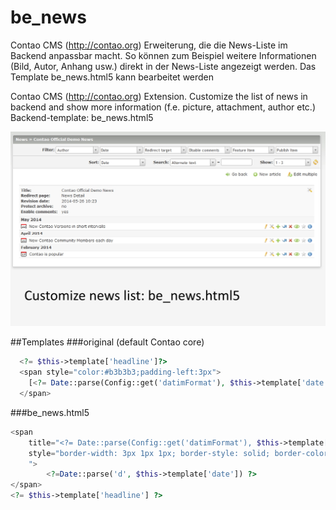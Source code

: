 # be_news
Contao CMS (http://contao.org) Erweiterung, die die News-Liste im Backend anpassbar macht.
So können zum Beispiel weitere Informationen (Bild, Autor, Anhang usw.) direkt in der News-Liste angezeigt werden.
Das Template be_news.html5 kann bearbeitet werden


Contao CMS (http://contao.org) Extension. Customize the list of news in backend and show more information (f.e. picture, attachment, author etc.)
Backend-template: be_news.html5

![](/assets/be_news.jpg)

##Templates
###original (default Contao core)
```php
  <?= $this->template['headline']?>
  <span style="color:#b3b3b3;padding-left:3px">
    [<?= Date::parse(Config::get('datimFormat'), $this->template['date']) ?>]
  </span>
```  
###be_news.html5
```php
<span 
    title="<?= Date::parse(Config::get('datimFormat'), $this->template['date']) ?>" 
    style="border-width: 3px 1px 1px; border-style: solid; border-color: red black black; width: 14px; display: inline-block; text-align: center; margin-right: 5px; font-size: 0.7em; background-color: white; border-bottom-right-radius: 3px; border-bottom-left-radius: 3px; font-weight: bold;
    ">
        <?=Date::parse('d', $this->template['date']) ?>
</span>
<?= $this->template['headline'] ?>
```
